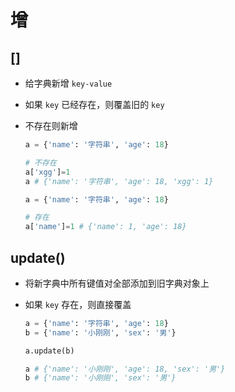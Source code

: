 # 增

## []

+ 给字典新增 `key-value`
+ 如果 `key` 已经存在，则覆盖旧的 `key`
+ 不存在则新增

  ```py
  a = {'name': '字符串', 'age': 18}

  # 不存在
  a['xgg']=1
  a # {'name': '字符串', 'age': 18, 'xgg': 1}
  ```

  ```py
  a = {'name': '字符串', 'age': 18}

  # 存在
  a['name']=1 # {'name': 1, 'age': 18}
  ```

## update()

+ 将新字典中所有键值对全部添加到旧字典对象上
+ 如果 `key` 存在，则直接覆盖

  ```py
  a = {'name': '字符串', 'age': 18}
  b = {'name': '小刚刚', 'sex': '男'}

  a.update(b)

  a # {'name': '小刚刚', 'age': 18, 'sex': '男'}
  b # {'name': '小刚刚', 'sex': '男'}
  ```
